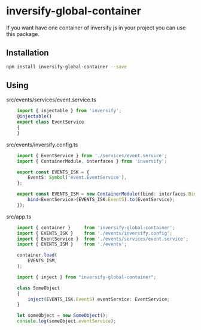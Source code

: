 inversify-global-container
==========================

If you want have one container of inversify js in your project you can use this package.

Installation
------------

```bash
npm install inversify-global-container --save

```

Using
------

src/events/services/event.service.ts
```ts
    import { injectable } from 'inversify';
    @injectable()
    export class EventService
    {
    }
```

src/events/inversify.config.ts
```ts
    import { EventService } from './services/event.service';
    import { ContainerModule, interfaces } from 'inversify';

    export const EVENTS_ISK = {
        EventS: Symbol('event.EventService'),
    };

    export const EVENTS_ISM = new ContainerModule((bind: interfaces.Bind) => {
        bind<EventService>(EVENTS_ISK.EventS).to(EventService);
    });
```

src/app.ts
```ts
    import { container }     from 'inversify-global-container';
    import { EVENTS_ISK }    from './events/inversify.config';
    import { EventService }  from './events/services/event.service';
    import { EVENTS_ISM }    from './events';

    container.load(
        EVENTS_ISM,
    );

    import { inject } from "inversify-global-container";

    class SomeObject
    {
        inject(EVENTS_ISK.EventS) eventService: EventService;
    }

    let someObject = new SomeObject();
    console.log(someObject.eventService);

```